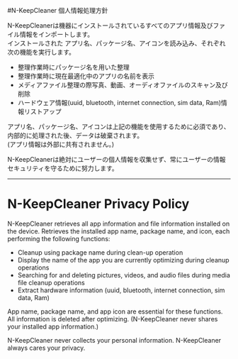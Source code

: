 #N-KeepCleaner 個人情報処理方針

N-KeepCleanerは機器にインストールされているすべてのアプリ情報及びファイル情報をインポートします。<br>
インストールされた アプリ名、パッケージ名、アイコンを読み込み、それぞれ次の機能を実行します。

- 整理作業時にパッケージ名を用いた整理
- 整理作業時に現在最適化中のアプリの名前を表示
- メディアファイル整理の際写真、動画、オーディオファイルのスキャン及び削除
- ハードウェア情報(uuid, bluetooth, internet connection, sim data, Ram)情報リストアップ

アプリ名、パッケージ名、アイコンは上記の機能を使用するために必須であり、内部的に処理された後、データは破棄されます。 <br>
(アプリ情報は外部に共有されません。)


N-KeepCleanerは絶対にユーザーの個人情報を収集せず、常にユーザーの情報セキュリティを守るために努力します。


----------------------------------------------------------------------------------------------------------------------------------------------------------------

# N-KeepCleaner Privacy Policy

N-KeepCleaner retrieves all app information and file information installed on the device. 
Retrieves the installed app name, package name, and icon, each performing the following functions:

- Cleanup using package name during clean-up operation
- Display the name of the app you are currently optimizing during cleanup operations
- Searching for and deleting pictures, videos, and audio files during media file cleanup operations
- Extract hardware information (uuid, bluetooth, internet connection, sim data, Ram)

App name, package name, and app icon are essential for these functions. All information is deleted after optimizing. (N-KeepCleaner never shares your installed app information.)

N-KeepCleaner never collects your personal information. N-KeepCleaner always cares your privacy.
